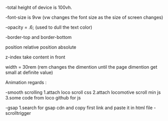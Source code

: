 
-total height of device is 100vh.

-font-size is 9vw (vw changes the font size as the size of screen changes)

-opacity = .6; (used to dull the text color)

-border-top and border-bottom

position relative 
position absolute

z-index take content in front

width = 30rem (rem changes the dimention until the page dimention get small at definite value)

Animation regards :

-smooth scrolling
    1.attach loco scroll css
    2.attach locomotive scroll min js
    3.some code from loco github for js

-gsap
    1.search for gsap cdn and copy first link 
      and paste it in html file
-scrolltrigger
